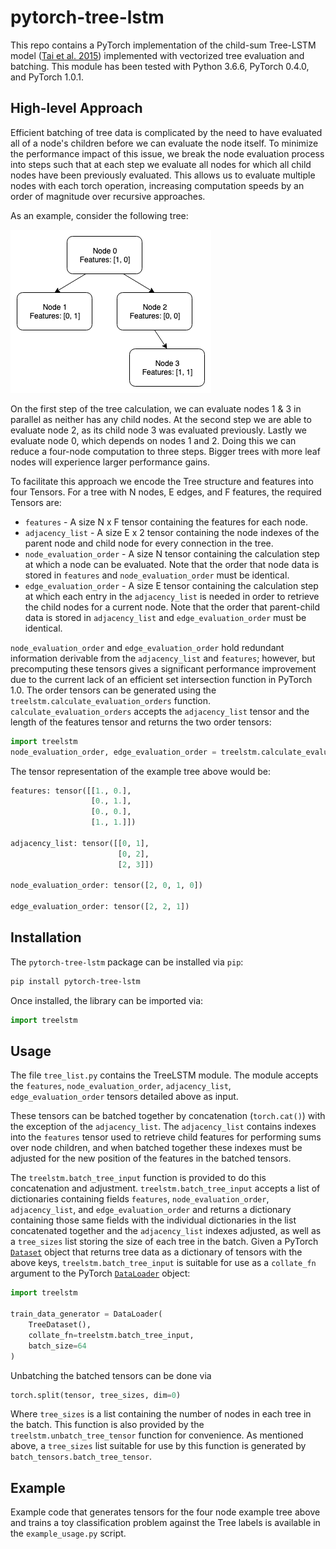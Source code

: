 # pytorch-tree-lstm

This repo contains a PyTorch implementation of the child-sum Tree-LSTM model
([Tai et al. 2015](https://arxiv.org/abs/1503.00075)) implemented with
vectorized tree evaluation and batching.  This module has been tested with
Python 3.6.6, PyTorch 0.4.0, and PyTorch 1.0.1.

## High-level Approach

Efficient batching of tree data is complicated by the need to have evaluated all
of a node's children before we can evaluate the node itself.  To minimize the
performance impact of this issue, we break the node evaluation process into
steps such that at each step we evaluate all nodes for which all child
nodes have been previously evaluated.  This allows us to evaluate multiple nodes
with each torch operation, increasing computation speeds by an order of magnitude
over recursive approaches.

As an example, consider the following tree:

![tree](tree.png)

On the first step of the tree calculation, we can evaluate nodes 1 & 3 in parallel
as neither has any child nodes.  At the second step we are able to evaluate node
2, as its child node 3 was evaluated previously.  Lastly we evaluate node 0, which
depends on nodes 1 and 2.  Doing this we can reduce a four-node computation to three
steps.  Bigger trees with more leaf nodes will experience larger performance gains.

To facilitate this approach we encode the Tree structure and features into four
Tensors.  For a tree with N nodes, E edges, and F features, the required Tensors
are:

* `features` - A size N x F tensor containing the features for each node.
* `adjacency_list` - A size E x 2 tensor containing the node indexes of the
parent node and child node for every connection in the tree.
* `node_evaluation_order` - A size N tensor containing the calculation step at which
a node can be evaluated.  Note that the order that node data is stored in `features`
and `node_evaluation_order` must be identical.
* `edge_evaluation_order` - A size E tensor containing the calculation step at which
each entry in the `adjacency_list` is needed in order to retrieve the child nodes
for a current node.  Note that the order that parent-child data is stored in
`adjacency_list` and `edge_evaluation_order` must be identical.

`node_evaluation_order` and `edge_evaluation_order` hold redundant information
derivable from the `adjacency_list` and `features`; however, but precomputing
these tensors gives a significant performance improvement due to the current
lack of an efficient set intersection function in PyTorch 1.0.  The order
tensors can be generated using the `treelstm.calculate_evaluation_orders`
function.  `calculate_evaluation_orders` accepts the `adjacency_list` tensor
and the length of the features tensor and returns the two order tensors:

```python
import treelstm
node_evaluation_order, edge_evaluation_order = treelstm.calculate_evaluation_orders(adjacency_list, len(features))
```

The tensor representation of the example tree above would be:

```python
features: tensor([[1., 0.],
                  [0., 1.],
                  [0., 0.],
                  [1., 1.]])

adjacency_list: tensor([[0, 1],
                        [0, 2],
                        [2, 3]])

node_evaluation_order: tensor([2, 0, 1, 0])

edge_evaluation_order: tensor([2, 2, 1])
```

## Installation

The `pytorch-tree-lstm` package can be installed via `pip`:

```bash
pip install pytorch-tree-lstm
```

Once installed, the library can be imported via:

```python
import treelstm
```

## Usage

The file `tree_list.py` contains the TreeLSTM module.  The module accepts the
`features`, `node_evaluation_order`, `adjacency_list`, `edge_evaluation_order`
tensors detailed above as input.

These tensors can be batched together by concatenation (`torch.cat()`) with the
exception of the `adjacency_list`.  The `adjacency_list` contains indexes into
the `features` tensor used to retrieve child features for performing sums over
node children, and when batched together these indexes must be adjusted for the
new position of the features in the batched tensors.

The `treelstm.batch_tree_input` function is provided to do this concatenation
and adjustment.  `treelstm.batch_tree_input` accepts a list of dictionaries
containing fields `features`, `node_evaluation_order`, `adjacency_list`, and
`edge_evaluation_order` and returns a dictionary containing those same fields
with the individual dictionaries in the list concatenated together and the
`adjacency_list` indexes adjusted, as well as a `tree_sizes` list storing the
size of each tree in the batch.  Given a PyTorch
[`Dataset`](https://pytorch.org/docs/stable/data.html#torch.utils.data.Dataset)
object that returns tree data as a dictionary of tensors with the above keys,
`treelstm.batch_tree_input` is suitable for use as a `collate_fn` argument to
the PyTorch
[`DataLoader`](https://pytorch.org/docs/stable/data.html#torch.utils.data.DataLoader)
object:

```python
import treelstm

train_data_generator = DataLoader(
    TreeDataset(),
    collate_fn=treelstm.batch_tree_input,
    batch_size=64
)
```

Unbatching the batched tensors can be done via

```python
torch.split(tensor, tree_sizes, dim=0)
```

Where `tree_sizes` is a list containing the number of nodes in each tree in the
batch.  This function is also provided by the `treelstm.unbatch_tree_tensor`
function for convenience.  As mentioned above, a `tree_sizes` list suitable for
use by this function is generated by `batch_tensors.batch_tree_tensor`.

## Example

Example code that generates tensors for the four node example tree above and
trains a toy classification problem against the Tree labels is available in
the `example_usage.py` script.
